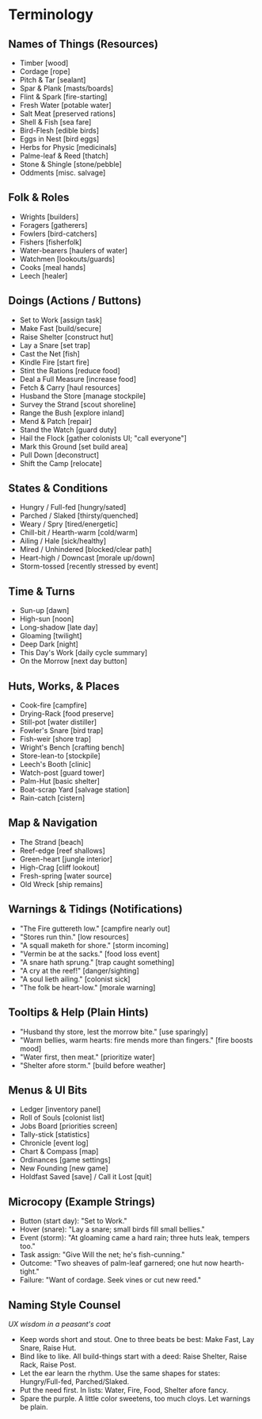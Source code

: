 # Terminology

## Names of Things (Resources)

-   Timber [wood]
-   Cordage [rope]
-   Pitch & Tar [sealant]
-   Spar & Plank [masts/boards]
-   Flint & Spark [fire-starting]
-   Fresh Water [potable water]
-   Salt Meat [preserved rations]
-   Shell & Fish [sea fare]
-   Bird-Flesh [edible birds]
-   Eggs in Nest [bird eggs]
-   Herbs for Physic [medicinals]
-   Palme-leaf & Reed [thatch]
-   Stone & Shingle [stone/pebble]
-   Oddments [misc. salvage]

## Folk & Roles

-   Wrights [builders]
-   Foragers [gatherers]
-   Fowlers [bird-catchers]
-   Fishers [fisherfolk]
-   Water-bearers [haulers of water]
-   Watchmen [lookouts/guards]
-   Cooks [meal hands]
-   Leech [healer]

## Doings (Actions / Buttons)

-   Set to Work [assign task]
-   Make Fast [build/secure]
-   Raise Shelter [construct hut]
-   Lay a Snare [set trap]
-   Cast the Net [fish]
-   Kindle Fire [start fire]
-   Stint the Rations [reduce food]
-   Deal a Full Measure [increase food]
-   Fetch & Carry [haul resources]
-   Husband the Store [manage stockpile]
-   Survey the Strand [scout shoreline]
-   Range the Bush [explore inland]
-   Mend & Patch [repair]
-   Stand the Watch [guard duty]
-   Hail the Flock [gather colonists UI; "call everyone"]
-   Mark this Ground [set build area]
-   Pull Down [deconstruct]
-   Shift the Camp [relocate]

## States & Conditions

-   Hungry / Full-fed [hungry/sated]
-   Parched / Slaked [thirsty/quenched]
-   Weary / Spry [tired/energetic]
-   Chill-bit / Hearth-warm [cold/warm]
-   Ailing / Hale [sick/healthy]
-   Mired / Unhindered [blocked/clear path]
-   Heart-high / Downcast [morale up/down]
-   Storm-tossed [recently stressed by event]

## Time & Turns

-   Sun-up [dawn]
-   High-sun [noon]
-   Long-shadow [late day]
-   Gloaming [twilight]
-   Deep Dark [night]
-   This Day's Work [daily cycle summary]
-   On the Morrow [next day button]

## Huts, Works, & Places

-   Cook-fire [campfire]
-   Drying-Rack [food preserve]
-   Still-pot [water distiller]
-   Fowler's Snare [bird trap]
-   Fish-weir [shore trap]
-   Wright's Bench [crafting bench]
-   Store-lean-to [stockpile]
-   Leech's Booth [clinic]
-   Watch-post [guard tower]
-   Palm-Hut [basic shelter]
-   Boat-scrap Yard [salvage station]
-   Rain-catch [cistern]

## Map & Navigation

-   The Strand [beach]
-   Reef-edge [reef shallows]
-   Green-heart [jungle interior]
-   High-Crag [cliff lookout]
-   Fresh-spring [water source]
-   Old Wreck [ship remains]

## Warnings & Tidings (Notifications)

-   "The Fire guttereth low." [campfire nearly out]
-   "Stores run thin." [low resources]
-   "A squall maketh for shore." [storm incoming]
-   "Vermin be at the sacks." [food loss event]
-   "A snare hath sprung." [trap caught something]
-   "A cry at the reef!" [danger/sighting]
-   "A soul lieth ailing." [colonist sick]
-   "The folk be heart-low." [morale warning]

## Tooltips & Help (Plain Hints)

-   "Husband thy store, lest the morrow bite." [use sparingly]
-   "Warm bellies, warm hearts: fire mends more than fingers." [fire boosts mood]
-   "Water first, then meat." [prioritize water]
-   "Shelter afore storm." [build before weather]

## Menus & UI Bits

-   Ledger [inventory panel]
-   Roll of Souls [colonist list]
-   Jobs Board [priorities screen]
-   Tally-stick [statistics]
-   Chronicle [event log]
-   Chart & Compass [map]
-   Ordinances [game settings]
-   New Founding [new game]
-   Holdfast Saved [save] / Call it Lost [quit]

## Microcopy (Example Strings)

-   Button (start day): "Set to Work."
-   Hover (snare): "Lay a snare; small birds fill small bellies."
-   Event (storm): "At gloaming came a hard rain; three huts leak, tempers too."
-   Task assign: "Give Will the net; he's fish-cunning."
-   Outcome: "Two sheaves of palm-leaf garnered; one hut now hearth-tight."
-   Failure: "Want of cordage. Seek vines or cut new reed."

## Naming Style Counsel

_UX wisdom in a peasant's coat_

-   Keep words short and stout. One to three beats be best: Make Fast, Lay Snare, Raise Hut.
-   Bind like to like. All build-things start with a deed: Raise Shelter, Raise Rack, Raise Post.
-   Let the ear learn the rhythm. Use the same shapes for states: Hungry/Full-fed, Parched/Slaked.
-   Put the need first. In lists: Water, Fire, Food, Shelter afore fancy.
-   Spare the purple. A little color sweetens, too much cloys. Let warnings be plain.
